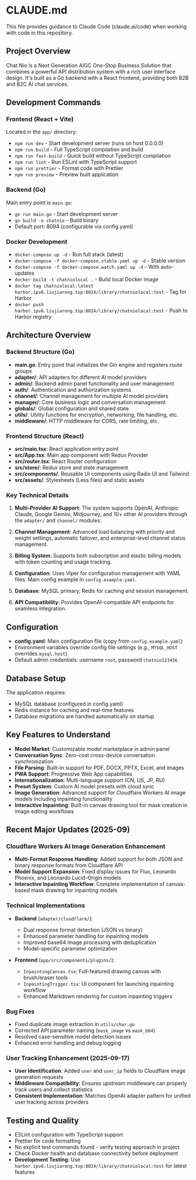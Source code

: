 # CLAUDE.md

This file provides guidance to Claude Code (claude.ai/code) when working with code in this repository.

## Project Overview

Chat Nio is a Next Generation AIGC One-Stop Business Solution that combines a powerful API distribution system with a rich user interface design. It's built as a Go backend with a React frontend, providing both B2B and B2C AI chat services.

## Development Commands

### Frontend (React + Vite)
Located in the `app/` directory:

- `npm run dev` - Start development server (runs on host 0.0.0.0)
- `npm run build` - Full TypeScript compilation and build
- `npm run fast-build` - Quick build without TypeScript compilation
- `npm run lint` - Run ESLint with TypeScript support
- `npm run prettier` - Format code with Prettier
- `npm run preview` - Preview built application

### Backend (Go)
Main entry point is `main.go`:

- `go run main.go` - Start development server
- `go build -o chatnio` - Build binary
- Default port: 8094 (configurable via config.yaml)

### Docker Development
- `docker-compose up -d` - Run full stack (latest)
- `docker-compose -f docker-compose.stable.yaml up -d` - Stable version
- `docker-compose -f docker-compose.watch.yaml up -d` - With auto-updates
- `docker build -t chatniolocal .` - Build local Docker image
- `docker tag chatniolocal:latest harbor.ipv6.liujiarong.top:8024/library/chatniolocal:test` - Tag for Harbor
- `docker push harbor.ipv6.liujiarong.top:8024/library/chatniolocal:test` - Push to Harbor registry

## Architecture Overview

### Backend Structure (Go)
- **main.go**: Entry point that initializes the Gin engine and registers route groups
- **adapter/**: API adapters for different AI model providers
- **admin/**: Backend admin panel functionality and user management
- **auth/**: Authentication and authorization systems
- **channel/**: Channel management for multiple AI model providers
- **manager/**: Core business logic and conversation management
- **globals/**: Global configuration and shared state
- **utils/**: Utility functions for encryption, networking, file handling, etc.
- **middleware/**: HTTP middleware for CORS, rate limiting, etc.

### Frontend Structure (React)
- **src/main.tsx**: React application entry point
- **src/App.tsx**: Main app component with Redux Provider
- **src/router.tsx**: React Router configuration
- **src/store/**: Redux store and state management
- **src/components/**: Reusable UI components using Radix UI and Tailwind
- **src/assets/**: Stylesheets (Less files) and static assets

### Key Technical Details

1. **Multi-Provider AI Support**: The system supports OpenAI, Anthropic Claude, Google Gemini, Midjourney, and 10+ other AI providers through the `adapter/` and `channel/` modules.

2. **Channel Management**: Advanced load balancing with priority and weight settings, automatic failover, and enterprise-level channel status management.

3. **Billing System**: Supports both subscription and elastic billing models with token counting and usage tracking.

4. **Configuration**: Uses Viper for configuration management with YAML files. Main config example in `config.example.yaml`.

5. **Database**: MySQL primary, Redis for caching and session management.

6. **API Compatibility**: Provides OpenAI-compatible API endpoints for seamless integration.

## Configuration

- **config.yaml**: Main configuration file (copy from `config.example.yaml`)
- Environment variables override config file settings (e.g., `MYSQL_HOST` overrides `mysql.host`)
- Default admin credentials: username `root`, password `chatnio123456`

## Database Setup

The application requires:
- MySQL database (configured in config.yaml)
- Redis instance for caching and real-time features
- Database migrations are handled automatically on startup

## Key Features to Understand

- **Model Market**: Customizable model marketplace in admin panel
- **Conversation Sync**: Zero-cost cross-device conversation synchronization
- **File Parsing**: Built-in support for PDF, DOCX, PPTX, Excel, and images
- **PWA Support**: Progressive Web App capabilities
- **Internationalization**: Multi-language support (CN, US, JP, RU)
- **Preset System**: Custom AI model presets with cloud sync
- **Image Generation**: Advanced support for Cloudflare Workers AI image models including inpainting functionality
- **Interactive Inpainting**: Built-in canvas drawing tool for mask creation in image editing workflows

## Recent Major Updates (2025-09)

### Cloudflare Workers AI Image Generation Enhancement
- **Multi-Format Response Handling**: Added support for both JSON and binary response formats from Cloudflare API
- **Model Support Expansion**: Fixed display issues for Flux, Leonardo Phoenix, and Leonardo Lucid-Origin models
- **Interactive Inpainting Workflow**: Complete implementation of canvas-based mask drawing for inpainting models

### Technical Implementations
- **Backend** (`adapter/cloudflare/`):
  - Dual response format detection (JSON vs binary)
  - Enhanced parameter handling for inpainting models
  - Improved base64 image processing with deduplication
  - Model-specific parameter optimization

- **Frontend** (`app/src/components/plugins/`):
  - `InpaintingCanvas.tsx`: Full-featured drawing canvas with brush/eraser tools
  - `InpaintingTrigger.tsx`: UI component for launching inpainting workflow
  - Enhanced Markdown rendering for custom inpainting triggers

### Bug Fixes
- Fixed duplicate image extraction in `utils/char.go`
- Corrected API parameter naming (`mask_image` vs `mask_b64`)
- Resolved case-sensitive model detection issues
- Enhanced error handling and debug logging

### User Tracking Enhancement (2025-09-17)
- **User Identification**: Added `user` and `user_ip` fields to Cloudflare image generation requests
- **Middleware Compatibility**: Ensures upstream middleware can properly track users and collect statistics
- **Consistent Implementation**: Matches OpenAI adapter pattern for unified user tracking across providers

## Testing and Quality

- ESLint configuration with TypeScript support
- Prettier for code formatting
- No explicit test commands found - verify testing approach in project
- Check Docker health and database connectivity before deployment
- **Development Testing**: Use `harbor.ipv6.liujiarong.top:8024/library/chatniolocal:test` for latest features